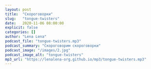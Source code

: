 ```yaml
---
layout: post
title:  "Скороговорки"
slug:   "tongue-twisters"
date:   2020-11-06 08:00:00 
explicit: false
categories: []
author: "Lena Lena"
podcast_file: "tongue-twisters.mp3"
podcast_summary: "Скороговорим скороговорки"
podcast_image: "/images/2.jpg"
podcast_image_alt: "tongue-twisters"
mp3_url: "https://lenalena-org.github.io/mp3/tongue-twisters.mp3"
---
```



